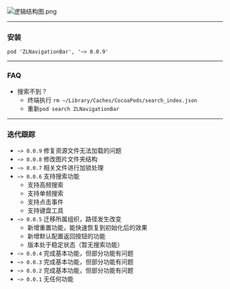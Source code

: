 ![逻辑结构图.png](https://upload-images.jianshu.io/upload_images/4190300-426899289668f1bf.png?imageMogr2/auto-orient/strip%7CimageView2/2/w/1240)

---
### 安装
```
pod 'ZLNavigationBar', '~> 0.0.9'
```
--- 
### FAQ
- 搜索不到？
    - 终端执行
    ```rm ~/Library/Caches/CocoaPods/search_index.json```
    - 重新```pod search ZLNavigationBar```
---
### 迭代跟踪
- `~> 0.0.9` 修复资源文件无法加载的问题
- `~> 0.0.8` 修改图片文件夹结构
- `~> 0.0.7` 相关文件进行加锁处理
- `~> 0.0.6` 支持搜索功能
    - 支持高频搜索
	- 支持单频搜索
	- 支持点击事件
	- 支持键盘工具
- `~> 0.0.5` 迁移所属组织，路径发生改变
  - 新增重置功能，能快速恢复到初始化后的效果
  - 新增默认配置返回按钮的功能
  - 版本处于稳定状态（暂无搜索功能）
- `~> 0.0.4` 完成基本功能，但部分功能有问题
- `~> 0.0.3` 完成基本功能，但部分功能有问题
- `~> 0.0.2` 完成基本功能，但部分功能有问题
- `~> 0.0.1` 无任何功能

